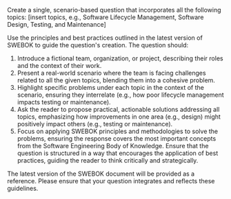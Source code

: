Create a single, scenario-based question that incorporates all the following topics:
[insert topics, e.g., Software Lifecycle Management, Software Design, Testing, and Maintenance]

Use the principles and best practices outlined in the latest version of SWEBOK to guide the question's creation. The question should:

1. Introduce a fictional team, organization, or project, describing their roles and the context of their work.
2. Present a real-world scenario where the team is facing challenges related to all the given topics, blending them into a cohesive problem.
3. Highlight specific problems under each topic in the context of the scenario, ensuring they interrelate (e.g., how poor lifecycle management impacts testing or maintenance).
4. Ask the reader to propose practical, actionable solutions addressing all topics, emphasizing how improvements in one area (e.g., design) might positively impact others (e.g., testing or maintenance).
5. Focus on applying SWEBOK principles and methodologies to solve the problems, ensuring the response covers the most important concepts from the Software Engineering Body of Knowledge.
Ensure that the question is structured in a way that encourages the application of best practices, guiding the reader to think critically and strategically.

The latest version of the SWEBOK document will be provided as a reference. Please ensure that your question integrates and reflects these guidelines.